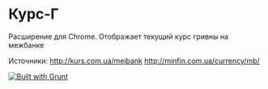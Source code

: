 Курс-Г
======

Расширение для Chrome.
Отображает текущий курс гривны на межбанке

Источники:
http://kurs.com.ua/mejbank
http://minfin.com.ua/currency/mb/

[![Built with Grunt](https://cdn.gruntjs.com/builtwith.png)](http://gruntjs.com/)
